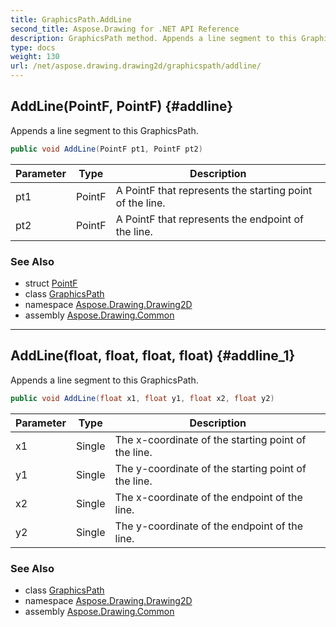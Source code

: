 ```yaml
---
title: GraphicsPath.AddLine
second_title: Aspose.Drawing for .NET API Reference
description: GraphicsPath method. Appends a line segment to this GraphicsPath
type: docs
weight: 130
url: /net/aspose.drawing.drawing2d/graphicspath/addline/
---
```

## AddLine(PointF, PointF) {#addline}

Appends a line segment to this GraphicsPath.

```csharp
public void AddLine(PointF pt1, PointF pt2)
```

| Parameter | Type | Description |
| --- | --- | --- |
| pt1 | PointF | A PointF that represents the starting point of the line. |
| pt2 | PointF | A PointF that represents the endpoint of the line. |

### See Also

* struct [PointF](../../../aspose.drawing/pointf/)
* class [GraphicsPath](../)
* namespace [Aspose.Drawing.Drawing2D](../../graphicspath/)
* assembly [Aspose.Drawing.Common](../../../)

---

## AddLine(float, float, float, float) {#addline_1}

Appends a line segment to this GraphicsPath.

```csharp
public void AddLine(float x1, float y1, float x2, float y2)
```

| Parameter | Type | Description |
| --- | --- | --- |
| x1 | Single | The x-coordinate of the starting point of the line. |
| y1 | Single | The y-coordinate of the starting point of the line. |
| x2 | Single | The x-coordinate of the endpoint of the line. |
| y2 | Single | The y-coordinate of the endpoint of the line. |

### See Also

* class [GraphicsPath](../)
* namespace [Aspose.Drawing.Drawing2D](../../graphicspath/)
* assembly [Aspose.Drawing.Common](../../../)


